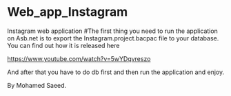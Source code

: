 # Web_app_Instagram
Instagram web application
#The first thing you need to run the application on Asb.net is to export the Instagram.project.bacpac file to your database. You can find out how it is released here

https://www.youtube.com/watch?v=5wYDqvreszo

And after that you have to do db first and then run the application and enjoy.

By Mohamed Saeed.
